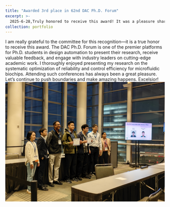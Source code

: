 ```yaml
---
title: "Awarded 3rd place in 62nd DAC Ph.D. Forum"
excerpt: >-
  2025-6-28,Truly honored to receive this award! It was a pleasure sharing my research and engaging in such meaningful discussions.<br/><img src='/images/dacforum.jpg'>
collection: portfolio
---
```


I am really grateful to the committee for this recognition—it is a true honor to receive this award.
The DAC Ph.D. Forum is one of the premier platforms for Ph.D. students in design automation to present their research, receive valuable feedback, and engage with industry leaders on cutting-edge academic work. I thoroughly enjoyed presenting my research on the systematic optimization of reliability and control efficiency for microfluidic biochips.
Attending such conferences has always been a great pleasure. Let’s continue to push boundaries and make amazing happens. Excelsior!
<br/><img src='/images/dacforum.jpg'>


